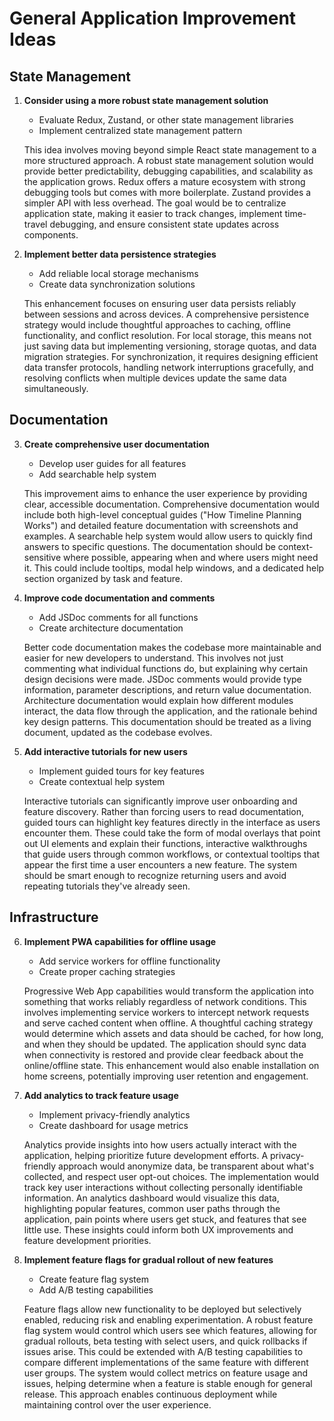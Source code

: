 # General Application Improvement Ideas

## State Management

1. **Consider using a more robust state management solution**
   - Evaluate Redux, Zustand, or other state management libraries
   - Implement centralized state management pattern
   
   This idea involves moving beyond simple React state management to a more structured approach. A robust state management solution would provide better predictability, debugging capabilities, and scalability as the application grows. Redux offers a mature ecosystem with strong debugging tools but comes with more boilerplate. Zustand provides a simpler API with less overhead. The goal would be to centralize application state, making it easier to track changes, implement time-travel debugging, and ensure consistent state updates across components.

2. **Implement better data persistence strategies**
   - Add reliable local storage mechanisms
   - Create data synchronization solutions
   
   This enhancement focuses on ensuring user data persists reliably between sessions and across devices. A comprehensive persistence strategy would include thoughtful approaches to caching, offline functionality, and conflict resolution. For local storage, this means not just saving data but implementing versioning, storage quotas, and data migration strategies. For synchronization, it requires designing efficient data transfer protocols, handling network interruptions gracefully, and resolving conflicts when multiple devices update the same data simultaneously.

## Documentation

3. **Create comprehensive user documentation**
   - Develop user guides for all features
   - Add searchable help system
   
   This improvement aims to enhance the user experience by providing clear, accessible documentation. Comprehensive documentation would include both high-level conceptual guides ("How Timeline Planning Works") and detailed feature documentation with screenshots and examples. A searchable help system would allow users to quickly find answers to specific questions. The documentation should be context-sensitive where possible, appearing when and where users might need it. This could include tooltips, modal help windows, and a dedicated help section organized by task and feature.

4. **Improve code documentation and comments**
   - Add JSDoc comments for all functions
   - Create architecture documentation
   
   Better code documentation makes the codebase more maintainable and easier for new developers to understand. This involves not just commenting what individual functions do, but explaining why certain design decisions were made. JSDoc comments would provide type information, parameter descriptions, and return value documentation. Architecture documentation would explain how different modules interact, the data flow through the application, and the rationale behind key design patterns. This documentation should be treated as a living document, updated as the codebase evolves.

5. **Add interactive tutorials for new users**
   - Implement guided tours for key features
   - Create contextual help system
   
   Interactive tutorials can significantly improve user onboarding and feature discovery. Rather than forcing users to read documentation, guided tours can highlight key features directly in the interface as users encounter them. These could take the form of modal overlays that point out UI elements and explain their functions, interactive walkthroughs that guide users through common workflows, or contextual tooltips that appear the first time a user encounters a new feature. The system should be smart enough to recognize returning users and avoid repeating tutorials they've already seen.

## Infrastructure

6. **Implement PWA capabilities for offline usage**
   - Add service workers for offline functionality
   - Create proper caching strategies
   
   Progressive Web App capabilities would transform the application into something that works reliably regardless of network conditions. This involves implementing service workers to intercept network requests and serve cached content when offline. A thoughtful caching strategy would determine which assets and data should be cached, for how long, and when they should be updated. The application should sync data when connectivity is restored and provide clear feedback about the online/offline state. This enhancement would also enable installation on home screens, potentially improving user retention and engagement.

7. **Add analytics to track feature usage**
   - Implement privacy-friendly analytics
   - Create dashboard for usage metrics
   
   Analytics provide insights into how users actually interact with the application, helping prioritize future development efforts. A privacy-friendly approach would anonymize data, be transparent about what's collected, and respect user opt-out choices. The implementation would track key user interactions without collecting personally identifiable information. An analytics dashboard would visualize this data, highlighting popular features, common user paths through the application, pain points where users get stuck, and features that see little use. These insights could inform both UX improvements and feature development priorities.

8. **Implement feature flags for gradual rollout of new features**
   - Create feature flag system
   - Add A/B testing capabilities
   
   Feature flags allow new functionality to be deployed but selectively enabled, reducing risk and enabling experimentation. A robust feature flag system would control which users see which features, allowing for gradual rollouts, beta testing with select users, and quick rollbacks if issues arise. This could be extended with A/B testing capabilities to compare different implementations of the same feature with different user groups. The system would collect metrics on feature usage and issues, helping determine when a feature is stable enough for general release. This approach enables continuous deployment while maintaining control over the user experience. 